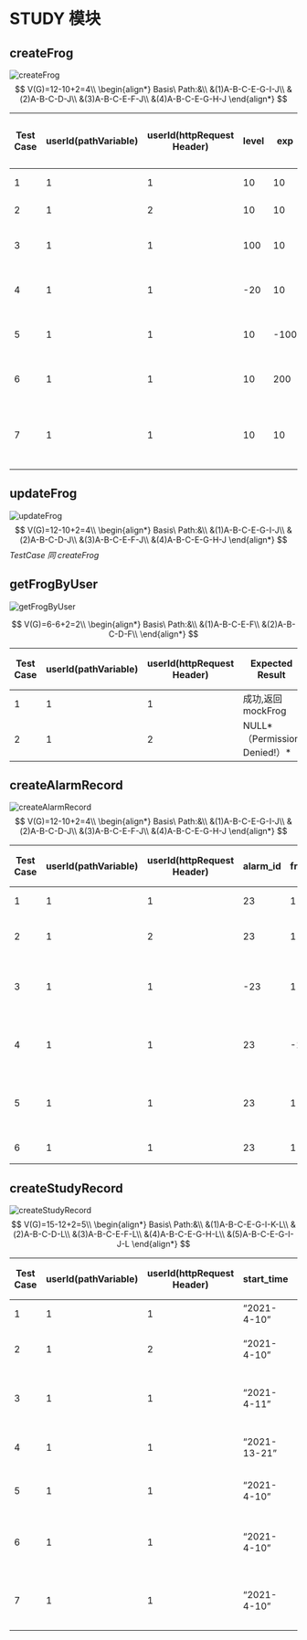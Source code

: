 # STUDY 模块

## createFrog

![createFrog](D:\Desktop\白盒测试-Study\createFrog.png)
$$
V(G)=12-10+2=4\\
\begin{align*}
Basis\ Path:&\\
&(1)A-B-C-E-G-I-J\\
&(2)A-B-C-D-J\\
&(3)A-B-C-E-F-J\\
&(4)A-B-C-E-G-H-J
\end{align*}
$$

| Test Case | userId(pathVariable) | userId(httpRequest Header) | level | exp  | graduate_date | Expected Result                                       | 对应的Basis Path |
| --------- | -------------------- | -------------------------- | ----- | ---- | ------------- | ----------------------------------------------------- | ---------------- |
| 1         | 1                    | 1                          | 10    | 10   | “2020-1-1”    | 成功,返回mockFrog                                     | (1)              |
| 2         | 1                    | 2                          | 10    | 10   | “2020-1-1”    | Error:Permission Denied!                              | (2)              |
| 3         | 1                    | 1                          | 100   | 10   | “2020-1-1”    | NULL*(level不在取值范围内,0≤level≤17)*                | (3)              |
| 4         | 1                    | 1                          | -20   | 10   | “2020-1-1”    | NULL*(level不在取值范围内,0≤level≤17)*                | (3)              |
| 5         | 1                    | 1                          | 10    | -100 | “2020-1-1”    | NULL*(exp不在取值范围内,0≤exp≤100)*                   | (3)              |
| 6         | 1                    | 1                          | 10    | 200  | “2020-1-1”    | NULL*(exp不在取值范围内,0≤exp≤100)*                   | (3)              |
| 7         | 1                    | 1                          | 10    | 10   | “2020-13-51”  | NULL*(graduate_date不在取值范围内，它不是合法的日期)* | (4)              |



## updateFrog

![updateFrog](D:\Desktop\白盒测试-Study\updateFrog.png)
$$
V(G)=12-10+2=4\\
\begin{align*}
Basis\ Path:&\\
&(1)A-B-C-E-G-I-J\\
&(2)A-B-C-D-J\\
&(3)A-B-C-E-F-J\\
&(4)A-B-C-E-G-H-J
\end{align*}
$$
*TestCase 同 createFrog*

## getFrogByUser

![getFrogByUser](D:\Desktop\白盒测试-Study\getFrogByUser.png)


$$
V(G)=6-6+2=2\\
\begin{align*}
Basis\ Path:&\\
&(1)A-B-C-E-F\\
&(2)A-B-C-D-F\\
\end{align*}
$$

| Test Case | userId(pathVariable) | userId(httpRequest Header) | Expected Result              | 对应 Basis Path |
| --------- | -------------------- | -------------------------- | ---------------------------- | --------------- |
| 1         | 1                    | 1                          | 成功,返回mockFrog            | (1)             |
| 2         | 1                    | 2                          | NULL*（Permission Denied!）* | (2)             |

## createAlarmRecord

![createAlarmRecord](D:\Desktop\白盒测试-Study\createAlarmRecord.png)
$$
V(G)=12-10+2=4\\
\begin{align*}
Basis\ Path:&\\
&(1)A-B-C-E-G-I-J\\
&(2)A-B-C-D-J\\
&(3)A-B-C-E-F-J\\
&(4)A-B-C-E-G-H-J
\end{align*}
$$

| Test Case | userId(pathVariable) | userId(httpRequest Header) | alarm_id | frog_id | duration | mission       |                      Expected Result                       | 对应 Basis Path |
| --------- | -------------------- | -------------------------- | -------- | ------- | -------- | ------------- | :--------------------------------------------------------: | --------------- |
| 1         | 1                    | 1                          | 23       | 1       | 120      | “随机任务”    |                 成功，返回mockAlarmRecord                  | (1)             |
| 2         | 1                    | 2                          | 23       | 1       | 120      | “随机任务”    |                NULL*（Permission Denied!）*                | (2)             |
| 3         | 1                    | 1                          | -23      | 1       | 120      | “随机任务”    | NULL*（alarm_id不在取值范围内，它应该满足：alarm_id ≥ 0）* | (4)             |
| 4         | 1                    | 1                          | 23       | -10     | 120      | “随机任务”    |  NULL*（frog_id不在取值范围内，它应该满足：frog_id ≥ 0）*  | (4)             |
| 5         | 1                    | 1                          | 23       | 1       | -100     | “随机任务”    | NULL*（duration不在取值范围内，它应该满足：duration ≥ 0）* | (4)             |
| 6         | 1                    | 1                          | 23       | 1       | 120      | “TestMission” |               NULL*(mission不在取值范围内)*                | (3)             |

## createStudyRecord

![createStudyRecord](D:\Desktop\白盒测试-Study\createStudyRecord.png)
$$
V(G)=15-12+2=5\\
\begin{align*}
Basis\ Path:&\\
&(1)A-B-C-E-G-I-K-L\\
&(2)A-B-C-D-L\\
&(3)A-B-C-E-F-L\\
&(4)A-B-C-E-G-H-L\\
&(5)A-B-C-E-G-I-J-L
\end{align*}
$$

| Test Case | userId(pathVariable) | userId(httpRequest Header) | start_time   | end_time     | frog_id | duration | Expected Result                                            | 对应 Basis Path |
| --------- | -------------------- | -------------------------- | ------------ | ------------ | ------- | -------- | ---------------------------------------------------------- | --------------- |
| 1         | 1                    | 1                          | “2021-4-10”  | “2021-4-10”  | 1       | 120      | 成功，返回mockStudyRecord                                  | (1)             |
| 2         | 1                    | 2                          | “2021-4-10”  | “2021-4-10”  | 1       | 120      | NULL*（Permission Denied!）*                               | (2)             |
| 3         | 1                    | 1                          | “2021-4-11”  | “2021-4-10”  | 1       | 120      | NULL*（start_time > end_time,为无效值）*                   | (4)             |
| 4         | 1                    | 1                          | “2021-13-21” | “2021-4-10”  | 1       | 120      | NULL*（start_time无法解析，为无效值）*                     | (3)             |
| 5         | 1                    | 1                          | “2021-4-10”  | “2021-13-21” | 1       | 120      | NULL*（end_time无法解析，为无效值）*                       | (3)             |
| 6         | 1                    | 1                          | “2021-4-10”  | “2021-4-10”  | -20     | 120      | NULL*（frog_id不在取值范围内，它应该满足：frog_id ≥ 0）*   | (5)             |
| 7         | 1                    | 1                          | “2021-4-10”  | “2021-4-10”  | 1       | -100     | NULL*（duration不在取值范围内，它应该满足：duration ≥ 0）* | (5)             |